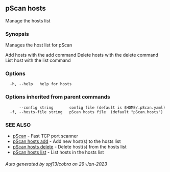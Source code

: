 ## pScan hosts

Manage the hosts list

### Synopsis

Manages the host list for pScan

Add hosts with the add command
Delete hosts with the delete command
List host with the list command

### Options

```
  -h, --help   help for hosts
```

### Options inherited from parent commands

```
      --config string       config file (default is $HOME/.pScan.yaml)
  -f, --hosts-file string   pScan hosts file  (default "pScan.hosts")
```

### SEE ALSO

* [pScan](pScan.md)	 - Fast TCP port scanner
* [pScan hosts add](pScan_hosts_add.md)	 - Add new host(s) to the hosts list
* [pScan hosts delete](pScan_hosts_delete.md)	 - Delete host(s) from the hosts list
* [pScan hosts list](pScan_hosts_list.md)	 - List hosts in the hosts list

###### Auto generated by spf13/cobra on 29-Jan-2023
